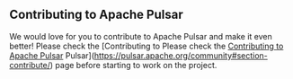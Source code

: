 <!--

    Licensed to the Apache Software Foundation (ASF) under one
    or more contributor license agreements.  See the NOTICE file
    distributed with this work for additional information
    regarding copyright ownership.  The ASF licenses this file
    to you under the Apache License, Version 2.0 (the
    "License"); you may not use this file except in compliance
    with the License.  You may obtain a copy of the License at

      http://www.apache.org/licenses/LICENSE-2.0

    Unless required by applicable law or agreed to in writing,
    software distributed under the License is distributed on an
    "AS IS" BASIS, WITHOUT WARRANTIES OR CONDITIONS OF ANY
    KIND, either express or implied.  See the License for the
    specific language governing permissions and limitations
    under the License.

-->

## Contributing to Apache Pulsar

We would love for you to contribute to Apache Pulsar and make it even better!
Please check the [Contributing to Please check the [Contributing to Apache Pulsar](https://pulsar.apache.org/community#section-contribute/) Pulsar](https://pulsar.apache.org/community#section-contribute/) 
page before starting to work on the project.
